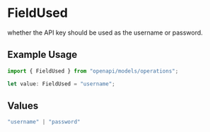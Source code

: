 # FieldUsed

whether the API key should be used as the username or password.

## Example Usage

```typescript
import { FieldUsed } from "openapi/models/operations";

let value: FieldUsed = "username";
```

## Values

```typescript
"username" | "password"
```